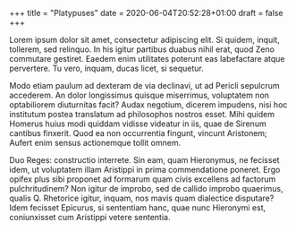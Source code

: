 +++
title = "Platypuses"
date = 2020-06-04T20:52:28+01:00
draft = false
+++

Lorem ipsum dolor sit amet, consectetur adipiscing elit. Si quidem,
inquit, tollerem, sed relinquo. In his igitur partibus duabus nihil
erat, quod Zeno commutare gestiret. Eaedem enim utilitates poterunt
eas labefactare atque pervertere. Tu vero, inquam, ducas licet, si
sequetur.

Modo etiam paulum ad dexteram de via declinavi, ut ad Pericli
sepulcrum accederem. An dolor longissimus quisque miserrimus,
voluptatem non optabiliorem diuturnitas facit? Audax negotium, dicerem
impudens, nisi hoc institutum postea translatum ad philosophos nostros
esset. Mihi quidem Homerus huius modi quiddam vidisse videatur in iis,
quae de Sirenum cantibus finxerit. Quod ea non occurrentia fingunt,
vincunt Aristonem; Aufert enim sensus actionemque tollit omnem.

Duo Reges: constructio interrete. Sin eam, quam Hieronymus, ne
fecisset idem, ut voluptatem illam Aristippi in prima commendatione
poneret. Ergo opifex plus sibi proponet ad formarum quam civis
excellens ad factorum pulchritudinem? Non igitur de improbo, sed de
callido improbo quaerimus, qualis Q. Rhetorice igitur, inquam, nos
mavis quam dialectice disputare? Idem fecisset Epicurus, si sententiam
hanc, quae nunc Hieronymi est, coniunxisset cum Aristippi vetere
sententia.
